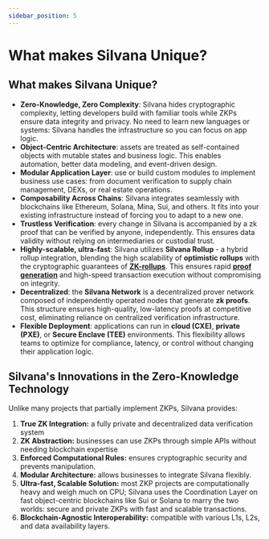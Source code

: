 ```yaml
---
sidebar_position: 5
---
```


# What makes Silvana Unique?

## What makes Silvana Unique?
- **Zero-Knowledge, Zero Complexity**: Silvana hides cryptographic complexity, letting developers build with familiar tools while ZKPs ensure data integrity and privacy. No need to learn new languages or systems: Silvana handles the infrastructure so you can focus on app logic.
- **Object-Centric Architecture**: assets are treated as self-contained objects with mutable states and business logic. This enables automation, better data modeling, and event-driven design.
- **Modular Application Layer**: use or build custom modules to implement business use cases: from document verification to supply chain management, DEXs, or real estate operations.
- **Composability Across Chains**: Silvana integrates seamlessly with blockchains like Ethereum, Solana, Mina, Sui, and others. It fits into your existing infrastructure instead of forcing you to adapt to a new one.
- **Trustless Verification**: every change in Silvana is accompanied by a zk proof that can be verified by anyone, independently. This ensures data validity without relying on intermediaries or custodial trust.
- **Highly-scalable, ultra-fast**: Silvana utilizes **Silvana Rollup** - a hybrid rollup integration, blending the high scalability of **optimistic rollups** with the cryptographic guarantees of [**ZK-rollups**](/Documentation/glossary#zk-rollup). This ensures rapid [**proof generation**](/Documentation/glossary#proof-generation) and high-speed transaction execution without compromising on integrity.
- **Decentralized**: the **Silvana Network** is a decentralized prover network composed of independently operated nodes that generate **zk proofs**. This structure ensures high-quality, low-latency proofs at competitive cost, eliminating reliance on centralized verification infrastructure.
- **Flexible Deployment**: applications can run in **cloud (CXE)**, **private (PXE)**, or **Secure Enclave (TEE)** environments. This flexibility allows teams to optimize for compliance, latency, or control without changing their application logic.

## Silvana's Innovations in the Zero-Knowledge Technology

Unlike many projects that partially implement ZKPs, Silvana provides:

1. **True ZK Integration:** a fully private and decentralized data verification system
2. **ZK Abstraction:** businesses can use ZKPs through simple APIs without needing blockchain expertise
3. **Enforced Computational Rules:** ensures cryptographic security and prevents manipulation.
4. **Modular Architecture:** allows businesses to integrate Silvana flexibly.
5. **Ultra-fast, Scalable Solution:** most ZKP projects are computationally heavy and weigh much on CPU; Silvana uses the Coordination Layer on fast object-centric blockchains like Sui or Solana to marry the two worlds: secure and private ZKPs with fast and scalable transactions.
6. **Blockchain-Agnostic Interoperability:** compatible with various L1s, L2s, and data availability layers.